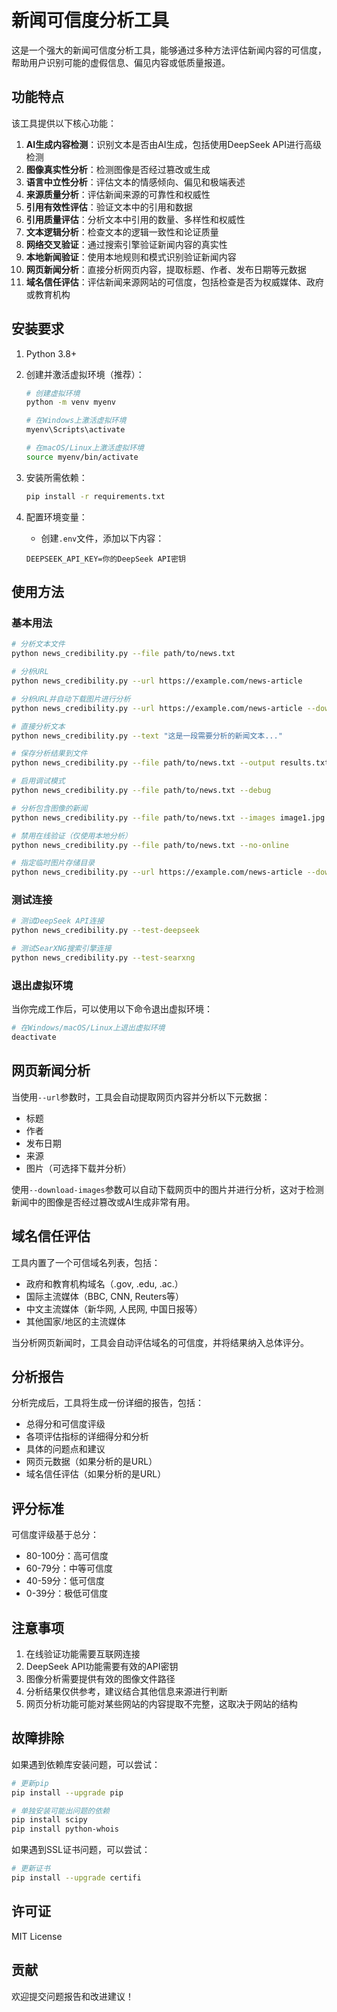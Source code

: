 # 新闻可信度分析工具

这是一个强大的新闻可信度分析工具，能够通过多种方法评估新闻内容的可信度，帮助用户识别可能的虚假信息、偏见内容或低质量报道。

## 功能特点

该工具提供以下核心功能：

1. **AI生成内容检测**：识别文本是否由AI生成，包括使用DeepSeek API进行高级检测
2. **图像真实性分析**：检测图像是否经过篡改或生成
3. **语言中立性分析**：评估文本的情感倾向、偏见和极端表述
4. **来源质量分析**：评估新闻来源的可靠性和权威性
5. **引用有效性评估**：验证文本中的引用和数据
6. **引用质量评估**：分析文本中引用的数量、多样性和权威性
7. **文本逻辑分析**：检查文本的逻辑一致性和论证质量
8. **网络交叉验证**：通过搜索引擎验证新闻内容的真实性
9. **本地新闻验证**：使用本地规则和模式识别验证新闻内容
10. **网页新闻分析**：直接分析网页内容，提取标题、作者、发布日期等元数据
11. **域名信任评估**：评估新闻来源网站的可信度，包括检查是否为权威媒体、政府或教育机构

## 安装要求

1. Python 3.8+
2. 创建并激活虚拟环境（推荐）：

   ```bash
   # 创建虚拟环境
   python -m venv myenv
   
   # 在Windows上激活虚拟环境
   myenv\Scripts\activate
   
   # 在macOS/Linux上激活虚拟环境
   source myenv/bin/activate
   ```

3. 安装所需依赖：
   ```bash
   pip install -r requirements.txt
   ```

4. 配置环境变量：
   - 创建`.env`文件，添加以下内容：
   ```
   DEEPSEEK_API_KEY=你的DeepSeek API密钥
   ```

## 使用方法

### 基本用法

```bash
# 分析文本文件
python news_credibility.py --file path/to/news.txt

# 分析URL
python news_credibility.py --url https://example.com/news-article

# 分析URL并自动下载图片进行分析
python news_credibility.py --url https://example.com/news-article --download-images

# 直接分析文本
python news_credibility.py --text "这是一段需要分析的新闻文本..."

# 保存分析结果到文件
python news_credibility.py --file path/to/news.txt --output results.txt

# 启用调试模式
python news_credibility.py --file path/to/news.txt --debug

# 分析包含图像的新闻
python news_credibility.py --file path/to/news.txt --images image1.jpg image2.png

# 禁用在线验证（仅使用本地分析）
python news_credibility.py --file path/to/news.txt --no-online

# 指定临时图片存储目录
python news_credibility.py --url https://example.com/news-article --download-images --temp-dir ./temp
```

### 测试连接

```bash
# 测试DeepSeek API连接
python news_credibility.py --test-deepseek

# 测试SearXNG搜索引擎连接
python news_credibility.py --test-searxng
```

### 退出虚拟环境

当你完成工作后，可以使用以下命令退出虚拟环境：

```bash
# 在Windows/macOS/Linux上退出虚拟环境
deactivate
```

## 网页新闻分析

当使用`--url`参数时，工具会自动提取网页内容并分析以下元数据：

- 标题
- 作者
- 发布日期
- 来源
- 图片（可选择下载并分析）

使用`--download-images`参数可以自动下载网页中的图片并进行分析，这对于检测新闻中的图像是否经过篡改或AI生成非常有用。

## 域名信任评估

工具内置了一个可信域名列表，包括：

- 政府和教育机构域名（.gov, .edu, .ac.）
- 国际主流媒体（BBC, CNN, Reuters等）
- 中文主流媒体（新华网, 人民网, 中国日报等）
- 其他国家/地区的主流媒体

当分析网页新闻时，工具会自动评估域名的可信度，并将结果纳入总体评分。

## 分析报告

分析完成后，工具将生成一份详细的报告，包括：

- 总得分和可信度评级
- 各项评估指标的详细得分和分析
- 具体的问题点和建议
- 网页元数据（如果分析的是URL）
- 域名信任评估（如果分析的是URL）

## 评分标准

可信度评级基于总分：
- 80-100分：高可信度
- 60-79分：中等可信度
- 40-59分：低可信度
- 0-39分：极低可信度

## 注意事项

1. 在线验证功能需要互联网连接
2. DeepSeek API功能需要有效的API密钥
3. 图像分析需要提供有效的图像文件路径
4. 分析结果仅供参考，建议结合其他信息来源进行判断
5. 网页分析功能可能对某些网站的内容提取不完整，这取决于网站的结构

## 故障排除

如果遇到依赖库安装问题，可以尝试：

```bash
# 更新pip
pip install --upgrade pip

# 单独安装可能出问题的依赖
pip install scipy
pip install python-whois
```

如果遇到SSL证书问题，可以尝试：

```bash
# 更新证书
pip install --upgrade certifi
```

## 许可证

MIT License

## 贡献

欢迎提交问题报告和改进建议！